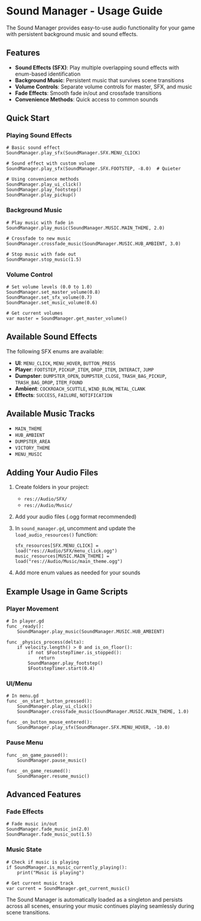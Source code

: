 # Sound Manager - Usage Guide

The Sound Manager provides easy-to-use audio functionality for your game with persistent background music and sound effects.

## Features

- **Sound Effects (SFX)**: Play multiple overlapping sound effects with enum-based identification
- **Background Music**: Persistent music that survives scene transitions
- **Volume Controls**: Separate volume controls for master, SFX, and music
- **Fade Effects**: Smooth fade in/out and crossfade transitions
- **Convenience Methods**: Quick access to common sounds

## Quick Start

### Playing Sound Effects

```gdscript
# Basic sound effect
SoundManager.play_sfx(SoundManager.SFX.MENU_CLICK)

# Sound effect with custom volume
SoundManager.play_sfx(SoundManager.SFX.FOOTSTEP, -8.0)  # Quieter

# Using convenience methods
SoundManager.play_ui_click()
SoundManager.play_footstep()
SoundManager.play_pickup()
```

### Background Music

```gdscript
# Play music with fade in
SoundManager.play_music(SoundManager.MUSIC.MAIN_THEME, 2.0)

# Crossfade to new music
SoundManager.crossfade_music(SoundManager.MUSIC.HUB_AMBIENT, 3.0)

# Stop music with fade out
SoundManager.stop_music(1.5)
```

### Volume Control

```gdscript
# Set volume levels (0.0 to 1.0)
SoundManager.set_master_volume(0.8)
SoundManager.set_sfx_volume(0.7)
SoundManager.set_music_volume(0.6)

# Get current volumes
var master = SoundManager.get_master_volume()
```

## Available Sound Effects

The following SFX enums are available:

- **UI**: `MENU_CLICK`, `MENU_HOVER`, `BUTTON_PRESS`
- **Player**: `FOOTSTEP`, `PICKUP_ITEM`, `DROP_ITEM`, `INTERACT`, `JUMP`
- **Dumpster**: `DUMPSTER_OPEN`, `DUMPSTER_CLOSE`, `TRASH_BAG_PICKUP`, `TRASH_BAG_DROP`, `ITEM_FOUND`
- **Ambient**: `COCKROACH_SCUTTLE`, `WIND_BLOW`, `METAL_CLANK`
- **Effects**: `SUCCESS`, `FAILURE`, `NOTIFICATION`

## Available Music Tracks

- `MAIN_THEME`
- `HUB_AMBIENT` 
- `DUMPSTER_AREA`
- `VICTORY_THEME`
- `MENU_MUSIC`

## Adding Your Audio Files

1. Create folders in your project:
   - `res://Audio/SFX/`
   - `res://Audio/Music/`

2. Add your audio files (.ogg format recommended)

3. In `sound_manager.gd`, uncomment and update the `load_audio_resources()` function:
   ```gdscript
   sfx_resources[SFX.MENU_CLICK] = load("res://Audio/SFX/menu_click.ogg")
   music_resources[MUSIC.MAIN_THEME] = load("res://Audio/Music/main_theme.ogg")
   ```

4. Add more enum values as needed for your sounds

## Example Usage in Game Scripts

### Player Movement
```gdscript
# In player.gd
func _ready():
    SoundManager.play_music(SoundManager.MUSIC.HUB_AMBIENT)

func _physics_process(delta):
    if velocity.length() > 0 and is_on_floor():
        if not $FootstepTimer.is_stopped():
            return
        SoundManager.play_footstep()
        $FootstepTimer.start(0.4)
```

### UI/Menu
```gdscript
# In menu.gd  
func _on_start_button_pressed():
    SoundManager.play_ui_click()
    SoundManager.crossfade_music(SoundManager.MUSIC.MAIN_THEME, 1.0)

func _on_button_mouse_entered():
    SoundManager.play_sfx(SoundManager.SFX.MENU_HOVER, -10.0)
```

### Pause Menu
```gdscript
func _on_game_paused():
    SoundManager.pause_music()

func _on_game_resumed():
    SoundManager.resume_music()
```

## Advanced Features

### Fade Effects
```gdscript
# Fade music in/out
SoundManager.fade_music_in(2.0)
SoundManager.fade_music_out(1.5)
```

### Music State
```gdscript
# Check if music is playing
if SoundManager.is_music_currently_playing():
    print("Music is playing")

# Get current music track
var current = SoundManager.get_current_music()
```

The Sound Manager is automatically loaded as a singleton and persists across all scenes, ensuring your music continues playing seamlessly during scene transitions.